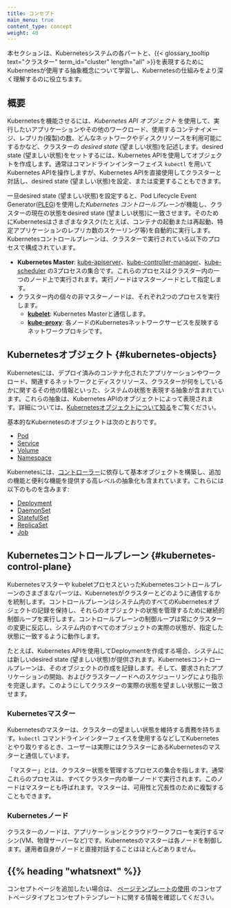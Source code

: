 ```yaml
---
title: コンセプト
main_menu: true
content_type: concept
weight: 40
---
```


<!-- overview -->

本セクションは、Kubernetesシステムの各パートと、{{< glossary_tooltip text="クラスター" term_id="cluster" length="all" >}}を表現するためにKubernetesが使用する抽象概念について学習し、Kubernetesの仕組みをより深く理解するのに役立ちます。



<!-- body -->

## 概要

Kubernetesを機能させるには、*Kubernetes API オブジェクト* を使用して、実行したいアプリケーションやその他のワークロード、使用するコンテナイメージ、レプリカ(複製)の数、どんなネットワークやディスクリソースを利用可能にするかなど、クラスターの *desired state* (望ましい状態)を記述します。desired state (望ましい状態)をセットするには、Kubernetes APIを使用してオブジェクトを作成します。通常はコマンドラインインターフェイス `kubectl` を用いてKubernetes APIを操作しますが、Kubernetes APIを直接使用してクラスターと対話し、desired state (望ましい状態)を設定、または変更することもできます。

一旦desired state (望ましい状態)を設定すると、Pod Lifecycle Event Generator([PLEG](https://github.com/kubernetes/community/blob/master/contributors/design-proposals/node/pod-lifecycle-event-generator.md))を使用した*Kubernetes コントロールプレーン*が機能し、クラスターの現在の状態をdesired state (望ましい状態)に一致させます。そのためにKubernetesはさまざまなタスク(たとえば、コンテナの起動または再起動、特定アプリケーションのレプリカ数のスケーリング等)を自動的に実行します。Kubernetesコントロールプレーンは、クラスターで実行されている以下のプロセスで構成されています。

* **Kubernetes Master**: [kube-apiserver](/docs/admin/kube-apiserver/)、[kube-controller-manager](/docs/admin/kube-controller-manager/)、[kube-scheduler](/docs/admin/kube-scheduler/) の3プロセスの集合です。これらのプロセスはクラスター内の一つのノード上で実行されます。実行ノードはマスターノードとして指定します。
* クラスター内の個々の非マスターノードは、それぞれ2つのプロセスを実行します。
  * **[kubelet](/docs/admin/kubelet/)**: Kubernetes Masterと通信します。
  * **[kube-proxy](/docs/admin/kube-proxy/)**: 各ノードのKubernetesネットワークサービスを反映するネットワークプロキシです。

## Kubernetesオブジェクト {#kubernetes-objects}

Kubernetesには、デプロイ済みのコンテナ化されたアプリケーションやワークロード、関連するネットワークとディスクリソース、クラスターが何をしているかに関するその他の情報といった、システムの状態を表現する抽象が含まれています。これらの抽象は、Kubernetes APIのオブジェクトによって表現されます。詳細については、[Kubernetesオブジェクトについて知る](/ja/docs/concepts/overview/working-with-objects/kubernetes-objects/#kubernetes-objects)をご覧ください。

基本的なKubernetesのオブジェクトは次のとおりです。

* [Pod](/ja/docs/concepts/workloads/pods/pod-overview/)
* [Service](/ja/docs/concepts/services-networking/service/)
* [Volume](/docs/concepts/storage/volumes/)
* [Namespace](/ja/docs/concepts/overview/working-with-objects/namespaces/)

Kubernetesには、[コントローラー](/ja/docs/concepts/architecture/controller/)に依存して基本オブジェクトを構築し、追加の機能と便利な機能を提供する高レベルの抽象化も含まれています。これらには以下のものを含みます:

* [Deployment](/ja/docs/concepts/workloads/controllers/deployment/)
* [DaemonSet](/ja/docs/concepts/workloads/controllers/daemonset/)
* [StatefulSet](/ja/docs/concepts/workloads/controllers/statefulset/)
* [ReplicaSet](/ja/docs/concepts/workloads/controllers/replicaset/)
* [Job](/docs/concepts/workloads/controllers/jobs-run-to-completion/)

## Kubernetesコントロールプレーン {#kubernetes-control-plane}

Kubernetesマスターや kubeletプロセスといったKubernetesコントロールプレーンのさまざまなパーツは、Kubernetesがクラスターとどのように通信するかを統制します。コントロールプレーンはシステム内のすべてのKubernetesオブジェクトの記録を保持し、それらのオブジェクトの状態を管理するために継続的制御ループを実行します。コントロールプレーンの制御ループは常にクラスターの変更に反応し、システム内のすべてのオブジェクトの実際の状態が、指定した状態に一致するように動作します。

たとえば、Kubernetes APIを使用してDeploymentを作成する場合、システムには新しいdesired state (望ましい状態)が提供されます。Kubernetesコントロールプレーンは、そのオブジェクトの作成を記録します。そして、要求されたアプリケーションの開始、およびクラスターノードへのスケジューリングにより指示を完遂します。このようにしてクラスターの実際の状態を望ましい状態に一致させます。

### Kubernetesマスター

Kubernetesのマスターは、クラスターの望ましい状態を維持する責務を持ちます。`kubectl` コマンドラインインターフェイスを使用するなどしてKubernetesとやり取りするとき、ユーザーは実際にはクラスターにあるKubernetesのマスターと通信しています。

「マスター」とは、クラスター状態を管理するプロセスの集合を指します。通常これらのプロセスは、すべてクラスター内の単一ノードで実行されます。このノードはマスターとも呼ばれます。マスターは、可用性と冗長性のために複製することもできます。

### Kubernetesノード

クラスターのノードは、アプリケーションとクラウドワークフローを実行するマシン(VM、物理サーバーなど)です。Kubernetesのマスターは各ノードを制御します。運用者自身がノードと直接対話することはほとんどありません。



## {{% heading "whatsnext" %}}


コンセプトページを追加したい場合は、
[ページテンプレートの使用](/docs/home/contribute/page-templates/)
のコンセプトページタイプとコンセプトテンプレートに関する情報を確認してください。


